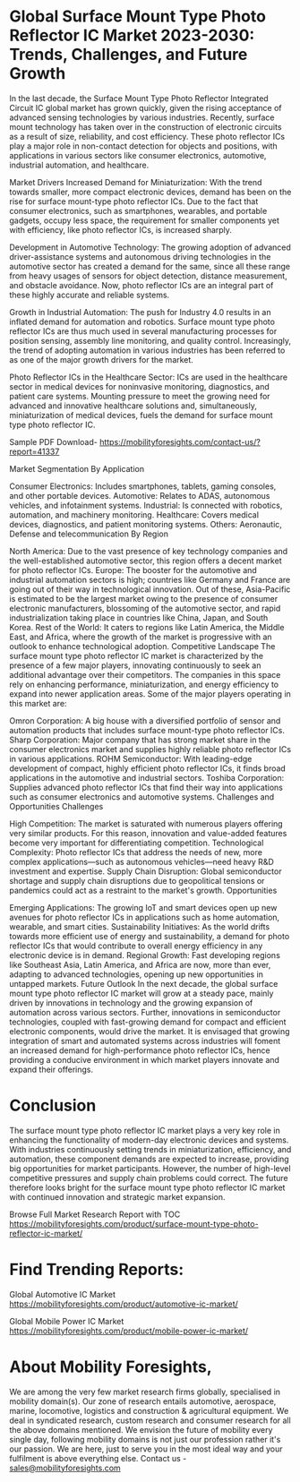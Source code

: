 # Global Surface Mount Type Photo Reflector IC Market 2023-2030: Trends, Challenges, and Future Growth
In the last decade, the Surface Mount Type Photo Reflector Integrated Circuit IC global market has grown quickly, given the rising acceptance of advanced sensing technologies by various industries. Recently, surface mount technology has taken over in the construction of electronic circuits as a result of size, reliability, and cost efficiency. These photo reflector ICs play a major role in non-contact detection for objects and positions, with applications in various sectors like consumer electronics, automotive, industrial automation, and healthcare.

Market Drivers
Increased Demand for Miniaturization: With the trend towards smaller, more compact electronic devices, demand has been on the rise for surface mount-type photo reflector ICs. Due to the fact that consumer electronics, such as smartphones, wearables, and portable gadgets, occupy less space, the requirement for smaller components yet with efficiency, like photo reflector ICs, is increased sharply.

Development in Automotive Technology: The growing adoption of advanced driver-assistance systems and autonomous driving technologies in the automotive sector has created a demand for the same, since all these range from heavy usages of sensors for object detection, distance measurement, and obstacle avoidance. Now, photo reflector ICs are an integral part of these highly accurate and reliable systems.

Growth in Industrial Automation: The push for Industry 4.0 results in an inflated demand for automation and robotics. Surface mount type photo reflector ICs are thus much used in several manufacturing processes for position sensing, assembly line monitoring, and quality control. Increasingly, the trend of adopting automation in various industries has been referred to as one of the major growth drivers for the market.

Photo Reflector ICs in the Healthcare Sector: ICs are used in the healthcare sector in medical devices for noninvasive monitoring, diagnostics, and patient care systems. Mounting pressure to meet the growing need for advanced and innovative healthcare solutions and, simultaneously, miniaturization of medical devices, fuels the demand for surface mount type photo reflector IC.

Sample PDF Download- https://mobilityforesights.com/contact-us/?report=41337


Market Segmentation
By Application

Consumer Electronics: Includes smartphones, tablets, gaming consoles, and other portable devices.
Automotive: Relates to ADAS, autonomous vehicles, and infotainment systems.
Industrial: Is connected with robotics, automation, and machinery monitoring.
Healthcare: Covers medical devices, diagnostics, and patient monitoring systems.
Others: Aeronautic, Defense and telecommunication
By Region

North America: Due to the vast presence of key technology companies and the well-established automotive sector, this region offers a decent market for photo reflector ICs.
Europe: The booster for the automotive and industrial automation sectors is high; countries like Germany and France are going out of their way in technological innovation. Out of these, Asia-Pacific is estimated to be the largest market owing to the presence of consumer electronic manufacturers, blossoming of the automotive sector, and rapid industrialization taking place in countries like China, Japan, and South Korea. Rest of the World: It caters to regions like Latin America, the Middle East, and Africa, where the growth of the market is progressive with an outlook to enhance technological adoption.
Competitive Landscape
The surface mount type photo reflector IC market is characterized by the presence of a few major players, innovating continuously to seek an additional advantage over their competitors. The companies in this space rely on enhancing performance, miniaturization, and energy efficiency to expand into newer application areas. Some of the major players operating in this market are:

Omron Corporation: A big house with a diversified portfolio of sensor and automation products that includes surface mount-type photo reflector ICs.
Sharp Corporation: Major company that has strong market share in the consumer electronics market and supplies highly reliable photo reflector ICs in various applications.
ROHM Semiconductor: With leading-edge development of compact, highly efficient photo reflector ICs, it finds broad applications in the automotive and industrial sectors.
Toshiba Corporation: Supplies advanced photo reflector ICs that find their way into applications such as consumer electronics and automotive systems.
Challenges and Opportunities
Challenges

High Competition: The market is saturated with numerous players offering very similar products. For this reason, innovation and value-added features become very important for differentiating competition.
Technological Complexity: Photo reflector ICs that address the needs of new, more complex applications—such as autonomous vehicles—need heavy R&D investment and expertise.
Supply Chain Disruption: Global semiconductor shortage and supply chain disruptions due to geopolitical tensions or pandemics could act as a restraint to the market's growth.
Opportunities

Emerging Applications: The growing IoT and smart devices open up new avenues for photo reflector ICs in applications such as home automation, wearable, and smart cities.
Sustainability Initiatives: As the world drifts towards more efficient use of energy and sustainability, a demand for photo reflector ICs that would contribute to overall energy efficiency in any electronic device is in demand.
Regional Growth: Fast developing regions like Southeast Asia, Latin America, and Africa are now, more than ever, adapting to advanced technologies, opening up new opportunities in untapped markets.
Future Outlook
In the next decade, the global surface mount type photo reflector IC market will grow at a steady pace, mainly driven by innovations in technology and the growing expansion of automation across various sectors. Further, innovations in semiconductor technologies, coupled with fast-growing demand for compact and efficient electronic components, would drive the market. It is envisaged that growing integration of smart and automated systems across industries will foment an increased demand for high-performance photo reflector ICs, hence providing a conducive environment in which market players innovate and expand their offerings.

# Conclusion
The surface mount type photo reflector IC market plays a very key role in enhancing the functionality of modern-day electronic devices and systems. With industries continuously setting trends in miniaturization, efficiency, and automation, these component demands are expected to increase, providing big opportunities for market participants. However, the number of high-level competitive pressures and supply chain problems could correct. The future therefore looks bright for the surface mount type photo reflector IC market with continued innovation and strategic market expansion.


Browse Full Market Research Report with TOC https://mobilityforesights.com/product/surface-mount-type-photo-reflector-ic-market/
# Find Trending Reports:

Global Automotive IC Market https://mobilityforesights.com/product/automotive-ic-market/

Global Mobile Power IC Market https://mobilityforesights.com/product/mobile-power-ic-market/


# About Mobility Foresights,
We are among the very few market research firms globally, specialised in mobility domain(s). Our zone of research entails automotive, aerospace, marine, locomotive, logistics and construction & agricultural equipment. We deal in syndicated research, custom research and consumer research for all the above domains mentioned.
We envision the future of mobility every single day, following mobility domains is not just our profession rather it's our passion. We are here, just to serve you in the most ideal way and your fulfilment is above everything else. Contact us -  sales@mobilityforesights.com 






